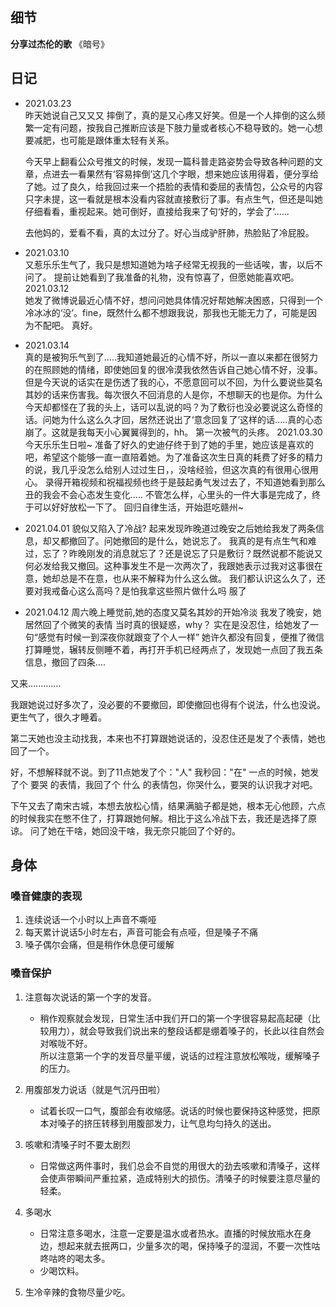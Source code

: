 ## 细节
**分享过杰伦的歌**
《暗号》



## 日记
- 2021.03.23  
昨天她说自己又又又 摔倒了，真的是又心疼又好笑。但是一个人摔倒的这么频繁一定有问题，按我自己推断应该是下肢力量或者核心不稳导致的。她一心想要减肥，也可能是跟体重太轻有关系。  

  今天早上翻看公众号推文的时候，发现一篇科普走路姿势会导致各种问题的文章，点进去一看果然有‘容易摔倒’这几个字眼，想来她应该用得着，便分享给了她。过了良久，给我回过来一个捂脸的表情和委屈的表情包，公众号的内容只字未提，这一看就是根本没看内容就直接敷衍了事。有点生气，但还是叫她仔细看看，重视起来。她可倒好，直接给我来了句‘好的，学会了’......

  去他妈的，爱看不看，真的太过分了。好心当成驴肝肺，热脸贴了冷屁股。

- 2021.03.10	
又惹乐乐生气了，我只是想知道她为啥子经常无视我的一些话唉，害，以后不问了。
提前让她看到了我准备的礼物，没有惊喜了，但愿她能喜欢吧。
2021.03.12	
她发了微博说最近心情不好，想问问她具体情况好帮她解决困惑，只得到一个冷冰冰的‘没’。fine，既然什么都不想跟我说，那我也无能无力了，可能是因为不配吧。
真好。
- 2021.03.14	
真的是被狗乐气到了.....我知道她最近的心情不好，所以一直以来都在很努力的在照顾她的情绪，即使她回复的很冷漠我依然告诉自己她心情不好，没事。但是今天说的话实在是伤透了我的心，不愿意回可以不回，为什么要说些莫名其妙的话来伤害我。每次很久不回消息的人是你，不想聊天的也是你。为什么今天却都怪在了我的头上，话可以乱说的吗？为了敷衍也没必要说这么奇怪的话。问她为什么这么久才回，居然还说出了‘意念回复了’这样的话.....真的心态崩了。这就是我每天小心翼翼得到的，hh。
第一次被气的头疼。
2021.03.30
今天乐乐生日啦~
准备了好久的史迪仔终于到了她的手里，她应该是喜欢的吧，希望这个能够一直一直陪着她。为了准备这次生日真的耗费了好多的精力的说，我几乎没怎么给别人过过生日，，没啥经验，但这次真的有很用心很用心。
录得开箱视频和祝福视频也终于是鼓起勇气发过去了，不知道她看到那么丑的我会不会心态发生变化.....
不管怎么样，心里头的一件大事是完成了，终于可以好好放松一下了。
回归自律生活，开始逛吃赣州~

- 2021.04.01
貌似又陷入了冷战?
起来发现昨晚道过晚安之后她给我发了两条信息，却又都撤回了。问她撤回的是什么，她说忘了。
我真的是有点生气和难过，忘了？昨晚刚发的消息就忘了？还是说忘了只是敷衍？既然说都不能说又何必发给我又撤回。这种事发生不是一次两次了，我跟她表示过我对这事很在意，她却总是不在意，也从来不解释为什么这么做。
我们都认识这么久了，还要对我戒备心这么高吗？是怕我拿这些照片做什么吗
服了


- 2021.04.12
周六晚上睡觉前,她的态度又莫名其妙的开始冷淡
我发了晚安，她居然回了个微笑的表情  当时真的很疑惑，why？
实在是没忍住，给她发了一句“感觉有时候一到深夜你就跟变了个人一样”
她许久都没有回复，便推了微信打算睡觉，辗转反侧睡不着，再打开手机已经两点了，发现她一点回了我五条信息，撤回了四条....

又来.............

我跟她说过好多次了，没必要的不要撤回，即使撤回也得有个说法，什么也没说。更生气了，很久才睡着。

第二天她也没主动找我，本来也不打算跟她说话的，没忍住还是发了个表情，她也回了一个。

好，不想解释就不说。到了11点她发了个："人"    我秒回："在"
一点的时候，她发了个 要哭 的表情，我回了个 什么 的表情包，你哭什么，要哭的认识我才对吧。

下午又去了南宋古城，本想去放松心情，结果满脑子都是她，根本无心他顾，六点的时候我实在憋不住了，打算跟她何解。相比于这么冷战下去，我还是选择了原谅。
问了她在干啥，她回没干啥，我无奈只能回了个好的。

## 身体

### 嗓音健康的表现
1.  连续说话一个小时以上声音不嘶哑
2.  每天累计说话5小时左右，声音可能会有点哑，但是嗓子不痛
3.  嗓子偶尔会痛，但是稍作休息便可缓解

### 嗓音保护
 
1.  注意每次说话的第一个字的发音。  
    - 稍作观察就会发现，日常生活中我们开口的第一个字很容易起高起硬（比较用力），就会导致我们说出来的整段话都是绷着嗓子的，长此以往自然会对喉咙不好。  
  所以注意第一个字的发音尽量平缓，说话的过程注意放松喉咙，缓解嗓子的压力。

2.  用腹部发力说话（就是气沉丹田啦）  
    - 试着长叹一口气，腹部会有收缩感。说话的时候也要保持这种感觉，把原本对嗓子的挤压转移到用腹部发力，让气息均匀持久的送出。

3.  咳嗽和清嗓子时不要太剧烈 
    - 日常做这两件事时，我们总会不自觉的用很大的劲去咳嗽和清嗓子，这样会使声带瞬间严重拉紧，造成特别大的损伤。清嗓子的时候要注意尽量的轻柔。
4.  多喝水  
    - 日常注意多喝水，注意一定要是温水或者热水。直播的时候放瓶水在身边，想起来就去抿两口，少量多次的喝，保持嗓子的湿润，不要一次性咕咚咕咚的喝太多。  
    - 少喝饮料。
5.  生冷辛辣的食物尽量少吃。